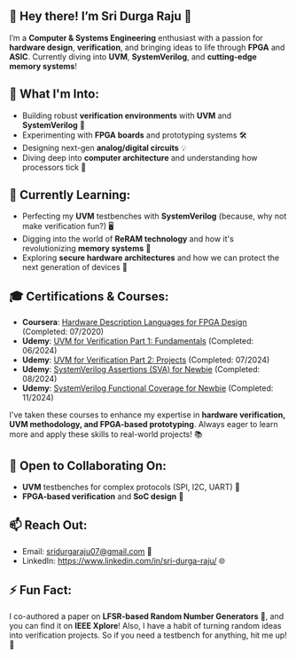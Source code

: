 ## **👋 Hey there! I’m Sri Durga Raju 🌟**

I’m a **Computer & Systems Engineering** enthusiast with a passion for **hardware design**, **verification**, and bringing ideas to life through **FPGA** and **ASIC**. Currently diving into **UVM**, **SystemVerilog**, and **cutting-edge memory systems**!

## 👀 What I'm Into:
- Building robust **verification environments** with **UVM** and **SystemVerilog** 🔧
- Experimenting with **FPGA boards** and prototyping systems 🛠️
- Designing next-gen **analog/digital circuits** 💡
- Diving deep into **computer architecture** and understanding how processors tick 🧠

## 🌱 Currently Learning:
- Perfecting my **UVM** testbenches with **SystemVerilog** (because, why not make verification fun?) 🖥️
- Digging into the world of **ReRAM technology** and how it's revolutionizing **memory systems** 💾
- Exploring **secure hardware architectures** and how we can protect the next generation of devices 🔐

## 🎓 Certifications & Courses:
- **Coursera**: [Hardware Description Languages for FPGA Design](https://www.coursera.org/account/accomplishments/verify/BHYEE96EFU8T?utm_source=link&utm_medium=certificate&utm_content=cert_image&utm_campaign=pdf_header_button&utm_product=course) (Completed: 07/2020)
- **Udemy**: [UVM for Verification Part 1: Fundamentals](https://www.udemy.com/certificate/UC-c3b38464-c854-499e-ac86-a7aa4db2061a/) (Completed: 06/2024)
- **Udemy**: [UVM for Verification Part 2: Projects](https://www.udemy.com/course/uvm-methodology-for-asic-verification/) (Completed: 07/2024)
- **Udemy**: [SystemVerilog Assertions (SVA) for Newbie](https://www.udemy.com/certificate/UC-4b271f9c-bf90-4158-84a2-cb419cc1cc9e/) (Completed: 08/2024)
-  **Udemy**: [SystemVerilog Functional Coverage for Newbie](https://www.udemy.com/certificate/UC-bfaa4c85-e6d8-48b1-a6ed-00158f1881c7/) (Completed: 11/2024)

I've taken these courses to enhance my expertise in **hardware verification, UVM methodology, and FPGA-based prototyping**. Always eager to learn more and apply these skills to real-world projects! 📚

## 💞️ Open to Collaborating On:
- **UVM** testbenches for complex protocols (SPI, I2C, UART) 🧪
- **FPGA-based verification** and **SoC design** 🧩

## 📫 Reach Out:
- Email: sridurgaraju07@gmail.com 💬
- LinkedIn: https://www.linkedin.com/in/sri-durga-raju/ 🌐

## ⚡ Fun Fact:
I co-authored a paper on **LFSR-based Random Number Generators** 📝, and you can find it on **IEEE Xplore**! Also, I have a habit of turning random ideas into verification projects. So if you need a testbench for anything, hit me up! 🚀

